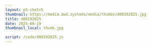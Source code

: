 ```yaml
---
layout: p5-sketch
thumbnail: https://media.awd.systems/media/thumbs/d08192025.jpg
title: d08192025
date: 2025-08-19
thumbnail_local: thumb.jpg

script: /code/d08192025.js
---
```

